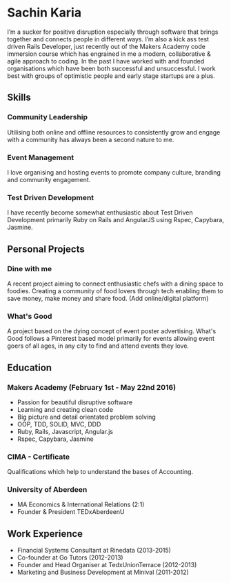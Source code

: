 # Sachin Karia


I’m a sucker for positive disruption especially through software that brings together and connects people in different ways. I’m also a kick ass test driven Rails Developer, just recently out of the Makers Academy code immersion course which has engrained in me a modern, collaborative & agile approach to coding. In the past I have worked with and founded organisations which have been both successful and unsuccessful. I work best with groups of optimistic people and early stage startups are a plus.

## Skills

### Community Leadership

Utilising both online and offline resources to consistently grow and engage with a community has always been a second nature to me.

### Event Management

I love organising and hosting events to promote company culture, branding and community engagement.

### Test Driven Development
 I have recently become somewhat enthusiastic about Test Driven Development primarily Ruby on Rails and AngularJS using Rspec, Capybara, Jasmine.

## Personal Projects

### Dine with me

A recent project aiming to connect enthusiastic chefs with a dining space to foodies. Creating a community of food lovers through tech enabling them to save money, make money and share food. (Add online/digital platform)

### What's Good

A project based on the dying concept of event poster advertising. What's Good follows a Pinterest based model primarily for events allowing event goers of all ages, in any city to find and attend events they love.

## Education

### Makers Academy (February 1st - May 22nd 2016)

- Passion for beautiful disruptive software
- Learning and creating clean code
- Big picture and detail orientated problem solving
- OOP, TDD, SOLID, MVC, DDD
- Ruby, Rails, Javascript, Angular.js
- Rspec, Capybara, Jasmine

### CIMA - Certificate

Qualifications which help to understand the bases of Accounting.


### University of Aberdeen

- MA Economics & International Relations (2:1)
- Founder & President TEDxAberdeenU

## Work Experience

- Financial Systems Consultant at Rinedata (2013-2015)
- Co-founder at Go Tutors (2012-2013)
- Founder and Head Organiser at TedxUnionTerrace (2012-2013)
- Marketing and Business Development at Minival (2011-2012)
